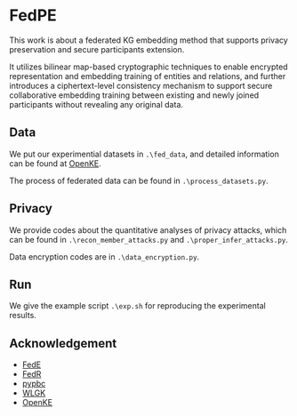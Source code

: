# FedPE

This work is about a federated KG embedding method that supports privacy preservation and secure participants extension.

It utilizes bilinear map-based cryptographic techniques to enable encrypted representation and embedding training of entities and relations, and further introduces a ciphertext-level consistency mechanism to support secure collaborative embedding training between existing and newly joined participants without revealing any original data.

## Data

We put our experimential datasets in `.\fed_data`, and detailed information can be found at [OpenKE](https://github.com/thunlp/OpenKE).

The process of federated data can be found in `.\process_datasets.py`.

## Privacy

We provide codes about the quantitative analyses of privacy attacks, which can be found in `.\recon_member_attacks.py` and `.\proper_infer_attacks.py`.

Data encryption codes are in `.\data_encryption.py`.

## Run

We give the example script `.\exp.sh` for reproducing the experimental results.

## Acknowledgement

* [FedE](https://github.com/zjukg/FedE)
* [FedR](https://github.com/taokz/FedR)
* [pypbc](https://github.com/debatem1/pypbc)
* [WLGK](https://github.com/adriancaruana/py_wlgk)
* [OpenKE](https://github.com/thunlp/OpenKE)
